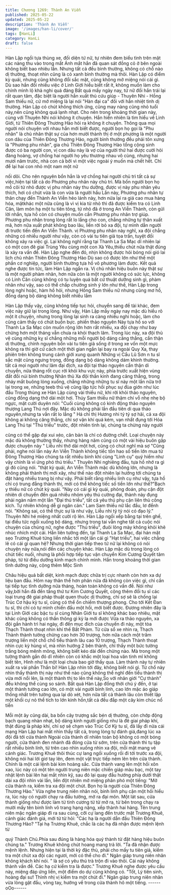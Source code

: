 ```yaml
---
title: Chương 1269: Thành An Viễn
published: 2025-05-22
updated: 2025-05-22
description: 'Thành An Viễn'
image: '/images/han-li/cover/'
tags: [HanLi]
category: HanLi
draft: false
---
```


Hàn Lập ngồi tựa thùng xe, đối diện tứ nữ, tự nhiên đem biểu tình
trên mặt các nàng thu vào trong mắt
Ánh mắt hắn đã quan sát đồng cỏ ở bên ngoài không biết bao
nhiêu lần. Nhưng tất cả đều bình thường, không có chỗ nào dị
thường, thoạt nhìn cũng là cỏ xanh bình thường mà thôi.
Hàn Lập có điểm kỳ quái, nhưng cũng không đổi sắc mặt, cũng
không mở miệng nói cái gì. Dù sao hắn đối nhiều việc ở Linh Giới
hiểu biết rất ít, không muốn làm cho chính mình lộ khả nghi quá
đáng
Bất quá mấy ngày nay, tứ nữ đối hắn trái lại rất quan tâm, đặc biệt
là người hắn xuất thủ cứu giúp - Thuyên Nhi - Hồng Sam thiếu
nữ, cứ mở miệng là lại nói "Hàn đại ca" đối với hắn nhiệt tình dị
thường.
Hàn Lập có chút không thích ứng, cũng may nàng cũng nhỏ tuổi
này,nên cũng không quá lạnh nhạt. Cho nên trong khoảng thời
gian này, cùng với Thuyên Nhi nói không ít chuyện.
Hắn hiển nhiên là tìm hiểu về Linh Giới, từ Thiên Đông Thương
Hào hỏi ra không ít chuyện.
Thông qua mọi người nói chuyện với nhau hắn mới biết được,
người bọn họ gọi là "Phu nhân" là chủ nhân thật sự của hơn mười
thành thị ở một phương là một người con dâu của Thiên Đông
Thương Hào, người bình thường đều phải tôn xưng là "Phương
phu nhân", gia chủ Thiên Đông Thương Hào tổng cộng sinh được
có ba người con, vị con dâu này là vợ của người thứ hai được
cưới hỏi đàng hoàng, vợ chồng hai người họ yêu thương nhau vô
cùng, nhưng hai mươi năm trước, nhà con cả bởi vì một việc
ngoài ý muốn mà chết hết. Chỉ để lại hai con nhỏ một nam một nữ

nối dõi. Cho nên nguyên bổn hẳn là vợ chồng hai người chủ trì tất
cả sự việc,hiện tại tất cả do Phương phu nhân này chủ trì.
Mà bốn người bọn họ mồ côi từ nhỏ được vị phu nhân này thu
dưỡng, được vị này phu nhân yêu thích, hơi có chút vừa là con
vừa là người hầu
Lần này, Phương phu nhân tự thân chạy đến Thành An Viễn hẻo
lánh này, hơn nửa lại ra giá cao mua hàng hóa, mặtkhác một nữa
cũng là vì vị kia từ nhỏ thì đã được kiểm tra có Linh Căn, làm môn
hạ một tu tiên tông, từ nhỏ đã ở trong An Viễn Thành, còn gửi lời
nhắn, tựa hồ còn có chuyện muốn cần Phương phu nhân trợ
giúp.
Phương phu nhân trong lòng rất lo lắng cho con, chẳng những tự
thân xuất mã, hơn nữa xuất phát không bao lâu, liền rời bỏ xa đội,
tự mình dẫn người đi trước tiến đến An Viễn Thành.
vị Phương phu nhân này nghĩ, xa đội chẳng những có nhiều
người như vậy, còn có vài tu tiên giả tọa trấn, tuyệt đối không xảy
ra việc gì.
Lại không nghĩ rằng tại Thanh La Sa Mạc dĩ nhiên lại có một con
đê giai Trùng Yêu cùng một con Xà Yêu,thiếu chút nữa thật đúng
là xảy ra vấn đề.
Hàn Lập nghe đến đó, nhịn không được hỏi bóng nói gió lai lịch
chủ nhân Thiên Đông Thương Hào
Dù sao có được lớn như thế một phần cơ nghiệp, người bình
thường tựa hồ vô phương làm được. Kết quả nghe được tin tức,
làm Hàn Lập ngẩn ra.
Vị chủ nhân hiệu buôn này thật sự là một người phàm nhân, hơn
nữa còn là một người không có sức lực, không có Linh Căn cũng
không có tu luyện quá bất cứ thuật dưỡng sinh gì, phàm nhân
như vậy, sao có thể chấp chưởng sinh ý lớn như thế, Hàn Lập
trong lòng nghi hoặc, hàm hồ hỏi, nhưng Hồng Sam thiếu nữ
nhưng cũng mơ hồ, đồng dạng bộ dáng không biết nhiều lắm

Hàn Lập thấy vậy, cũng không tiếp tục hỏi, chuyển sang đề tài
khác, đem việc này giữ lại trong lòng.
Như vậy, Hàn Lập mấy ngày nay mặc dù hiểu rõ một ít chuyện,
nhưng trong lòng lại sinh ra càng nhiều nghi hoặc, làm cho cũng
cảm thấy có chút buồn bực.
phiến thảo nguyên Này tựa hồ so với Thanh La Sa Mạc còn muốn
rộng lớn hơn rất nhiều, xa đội chạy như bay chừng hơn một tháng
vẫn chưa ra khỏi thạch lâm.
Trong lúc này, xa đội thủ vệ cùng những kỵ sĩ chẳng những mỗi
người bộ dáng căng thẳng, cẩn thận dị thường, chính nguyên bổn
vài tu tiên giả sống ở trong xe vốn một mực không ra thì giờ cứ
cách một thời gian ngắn lại bay ra ngoài Quy Xa, thay phiên trên
không trung cảnh giới xung quanh
Những vị Cẩu Lũ Sơn n tu sĩ sắc mặt cũng ngưng trọng, đồng
dạng bộ dáng không dám khinh thường.
tất cả mọi người như lâm đại địch, xa đội tại thảo nguyên cẩn
thận di chuyển, nửa tháng rốt cục rời khỏi khu vực này, phía trước
xuất hiện vùng đất đồi núi bình thường
Nhân thủ Xa đội thần kinh đang căng thẳng, trong nháy mắt
buông lỏng xuống, chẳng những những tu sĩ này một lần nữa trở
lại trong xe, những teeb thủ vệ cũng lập tức hồi phục sự đùa giớn
như lúc đầu
Trong thùng xe Hàn Lập cùng vài thiếu nữ, khi rời khỏi thảo
nguyên, cũng đồng dạng thở dài một hơi.
Thúy Sam thiếu nữ thậm chí vỗ nhẹ nhẹ bộ ngực, mặt cười duyên
nói: "Cuối cùng không có kinh động thảo nguyên thượng Lang
Thú nơi đây. Mặc dù không phải lần đầu tiên di qua thảo
nguyên,nhưng ta vẫn rất lo lắng "
Há chỉ thị Hương nhi tỷ tỷ sợ hãi, cả xa đội không ai không căng
thẳng, chỉ sợ vận khí quá kém, vạn nhất đụng tới Hỏa Lang Thú
tại "Thú triều" trước, đột nhiên tỉnh lại, chúng ta chừng này người

cũng có thể gặp đại xui xẻo, căn bản là chỉ có đường chết. Loại
chuyện này mặc dù không thường thấy, nhưng hàng năm cũng có
một vài hiệu buôn gặp được chuyện này " Liễu nhi thở dài một
hơi, cũng có chút nghĩ mà sợ
"Cũng phải, nghe nói lần này An Viễn Thành không tiếc tốn hao
số tiền lớn mua từ Đông Thương Hào chúng ta rất nhiều binh khí
cùng "Linh cụ" quý hiếm như vậy chính là vì ứng phó thú triều."
Thuyên Nhi nghiêng đầu, tựa hồ nhớ ra gì gì đó cũng nói.
"thật kỳ quái, An Viễn Thành mặc dù không lớn, nhưng là không
phải thành thị mới xây, như thế nào đột nhiên lại hướng tới chúng
ta đặt hàng nhiều trang bị như vậy. Phải biết rằng nhiều linh cụ
như vậy, tựa hồ chỉ có trung đẳng thành thị, mới có thể không tiếc
số tiền lớn như thế?"Bạch y thiếu nữ có chút kỳ quái.
"Này có cái gì kỳ quái, phỏng đoán, phụ cận đột nhiên di chuyển
đến quá nhiều nhóm yêu thú cường đại, thành này đụng phải
ngàn năm một lần "Đại thú triều", tất cả yêu thú phụ cận liên thủ
công kích. Tự nhiên không dễ gì ngăn cản." Lam Sam thiếu nữ
lắc đầu, lơ đểnh nói.
"Không sai, có thể thực sự là như vậy, Liễu nhi tỷ tỷ nói có đạo lý."
Thuyên Nhi hé miệng nhất cười rộ lên.
Hàn Lập ngồi xếp bằng tại trên ghế, tại điều tức ngồi xuống bộ
dáng, nhưng trong tai vẫn nghe tất cả cuộc nói chuyện của chúng
nữ, nghe được "Thú triều", đuôi lông mày không khỏi khẽ nhúc
nhích một cái.
Hắn liên tưởng đến, tại Thanh La Sa Mạc, đại hán mặt sẹo
Trương Khuê từng liền nhắc tới một lần cái gì "Hạt triều", hai việc
chẳng lẽ có cái gì quan hệ?
Nhưng thời gian tiếp theo tứ nữ lại không có nói chuyện này
nữa,nói đến các chuyện khác. Hàn Lập mặc dù trong lòng có chút
tiếc nuối, nhưng là phối hợp tiếp tục vận chuyển Kim Cương
Quyết tâm pháp, từ từ điều dưỡng kinh mạch chính mình.
Hắn trong khoảng thời gian tĩnh dưỡng này, cộng thêm Mộc Sinh

Châu hiệu quả bất diệt, kinh mạch được chữa trị cực nhanh còn
hơn xa dự liệu ban đầu. Hôm nay thân thể hơn phân nửa đã
không còn việc gì, chỉ cần tại tiếp tục tĩnh dưỡng nửa tháng, hoàn
toàn không có vấn đề.
Nói như vậy,bởi hắn đã đến tầng thứ tư Kim Cương Quyết, cộng
thêm đối tu sĩ các loại trung đê giai pháp thuật quen thuộc dị
thường, chỉ sợ sẽ là chống lại Trúc Cơ hậu kỳ tu sĩ, cũng có thể ổn
chiếm thượng phong. Cho tới Kết Đan tu sĩ, thì chỉ có tự mình
chiến đấu một hồi, mới biết được.
Đương nhiên đây là tại Linh Giới các bậc tu sĩ cùng Nhân Giới tu
sĩ không khác bao nhiêu, mặt khác cũng không có thần thông gì
kỳ lạ mới được
Vừa ra thảo nguyên, xa đội gần hành trì hai ngày, đi đến mục đích
của chuyến đi này, một tòa Thạch Thành thoạt nhìn khí thế Bất
Phàm.
Từ cửa sổ xe nhìn ra, Thạch Thành thành tường chừng cao hơn
30 trượng, hơn nữa cách một trăm trượng liền một chỗ chổ tiểu
thành lâu cao 10 trượng, Thạch Thành thoạt nhìn cực kỳ hùng vĩ,
mà nhìn hướng 2 bên thành, chỉ thấy một bức tường trắng bóng
mênh mông, không biết kéo dài đến chừng nào.
Mà trong một tường thành gần đó dĩ nhiên còn có khắc một loại
hoa văn tinh mĩ không biết tên, Hình như là một loại chưa bao giờ
thấy qua. Làm thành này tự nhiên xuất ra vài phần Thần bí! Hàn
Lập nhìn tới đây, không biết nói gì.
Từ chổ này nhìn thấy thành thị này như thế nào cũng không thể
nghĩ đến tiểu thành thị vừa mới nổi lên, là một thành thị to lến thế
này,So với nhân giới "Cự thành" đều không thể cùng so sánh.
Bất quá Hàn Lập đồng thời chú ý đến, ở tại một thành tường cao
lớn, có một vài người binh lính, cao lớn mặc áo giáp thống nhất
trên tường qua lại dò xét, hơn nữa tất cả thành lâu còn thiết lập
một khối cự nỏ thể tích to lớn kinh hồn,tất cả đều đắp một cây kim
chúc nổ tiễn

Mỗi một ây cũng dài, ba bốn cây trượng sắc bén dị thường, còn
chớp động bạch quang nhàn nhạt, bộ dáng kinh người giống như
là đê giai pháp khí, thật đúng là pháp khí, chỉ sợ sẽ chạm vào Trúc
Cơ Kỳ tu sĩ, đã lấy đi nửa cái mạng
Hàn Lập hai mắt nhìn thấy tất cả, trong lòng tự đánh giá,đang lúc
xa đội đã tới cửa thành
Ngoài cửa thành dĩ nhiên toàn bộ không có một bóng người, cửa
thành đen nhánh đã đóng cửa từ sớm, trên cửa thành thì tụ tập
rất nhiều binh lính, từ trên cao nhìn xuống nhìn xa đội, mỗi mặt
mang vẻ cảnh giác.
Trương Khuê thôi thúc cự lang ngồi xuống rồi đi tới trước xa đội,
không nói hai lời giơ tay lên, đem một vật trực tiếp ném lên trên
cửa thành.
Chính là một cái lệnh bài kim hoàng sắc.
Cửa thành vang lên một hồi xôn xao, lúc này có một tên người
trung niên mặc chiến giáp màu bạc, một tay nhặt lệnh bài lên hai
mắt nhìn kỹ, sau đó lại quay đầu hướng phía dưới thật dài xa đội
nhìn vài lần, liền đột nhiên mở miệng phân phó một tiếng:
"Mở cửa thành ra, kiểm tra xa đội một chút. Bọn họ là người của
Thiên Đông Thương Hào."
Vừa nghe trung niên nhân nói, binh lính phụ cận một hồi hiểu ra,
lúc này có người chạy ra đầu tường, mở ra đại môn.
Một lát sau, cửa thành giống như được làm từ tinh cương từ từ
mở ra, từ bên trong chạy ra mười mấy tên binh lính võ trang hạng
nặng, xếp thành hai hàng.
Tên trung niên mặc ngân giáp đi ra sau cùng, cỡi cự lang đến
trước mặt Trương Khuê, cảnh giác đánh giá, mới từ từ hỏi:
"Các hạ là người dẫn đầu Thiên Đông Thương Hào?
"Tại hạ Trương Khuê, chắc là các hạ đã nhận được mệnh lệnh từ

quý Thành Chủ.Phía sau đúng là hàng hóa quý thành từ đặt hàng
hiệu buôn chúng ta." Trương Khuê không chút hoang mang trả
lời.
"Ta đã nhận được mệnh lệnh. Nhưng hiện tại là thời kỳ đặc thù,
phải cho mấy tu tiên giả, kiểm tra một chút xa đội các ngươi, mới
có thể cho đi." Ngân giáp trung niên nhân không khách khí nói.
" là sợ có yêu thú trà trộn đi vào thôi. Cái này không thành vấn đề.
Các hạ cứ kiểm tra là được."
Trương Khuê nghe được yêu cầu này, miệng đáp ứng liền, một
điểm do dự cũng không có.
"Tốt, Lý tiên sinh, hoàng đại sư! Thỉnh nhị vị kiểm tra một chút đi."
Ngân giáp trung niên nhân vừa lòng gật đầu, vòng tay, hướng về
trong cửa thành hô một tiếng.
------oOo------
